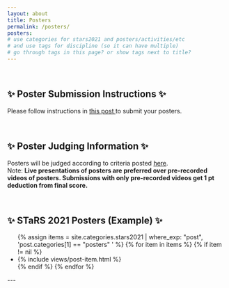 ```yaml
---
layout: about
title: Posters
permalink: /posters/
posters:
# use categories for stars2021 and posters/activities/etc
# and use tags for discipline (so it can have multiple)
# go through tags in this page? or show tags next to title?
---
```


<div align="left">
 <br> 
  <h2>✨ Poster Submission Instructions ✨</h2>

Please follow instructions in <a href="https://ggc-stars.github.io/stars2021/update/2021/03/07/poster-submission-instructions.html"> this post </a> to submit your posters.
</div>

<div align="left">
 <br> 
  <h2>✨ Poster Judging Information ✨</h2>

Posters will be judged according to criteria posted <a href="https://ggc-stars.github.io/stars2021/update/2021/03/09/rubrics-feedback-posters.html">here</a>.
<br>
Note: <b>Live presentations of posters are preferred over pre-recorded videos of posters. Submissions with only pre-recorded videos get 1 pt deduction from final score.</b>
</div>

<div align="left">
 <br> 
  <h2>✨ STaRS 2021 Posters (Example) ✨</h2>

<div class="page-segments">
    <ul class="page-segments-list">
        {% assign items = site.categories.stars2021 | where_exp: "post", 'post.categories[1] == "posters" ' %}
        {% for item in items %}
            {% if item != nil %}
            <li> {% include views/post-item.html %} </li>
            {% endif %}
        {% endfor %}
    </ul>
</div>
</div>
---


